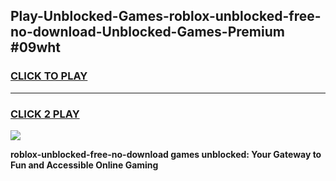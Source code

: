 
## Play-Unblocked-Games-roblox-unblocked-free-no-download-Unblocked-Games-Premium #09wht
<h3>
<a href="https://premium.freeplayer.one?title=roblox-unblocked-free-no-download&ref=12M">CLICK TO PLAY</a></h3>
<hr>

<h3>
<a href="https://premium.freeplayer.one?title=roblox-unblocked-free-no-download&ref=12M">CLICK 2 PLAY</a>
  
</h3>

<a href="https://premium.freeplayer.one?title=roblox-unblocked-free-no-download&ref=12M"><img src="https://clearcache.store/games.png"></a>


**roblox-unblocked-free-no-download games unblocked: Your Gateway to Fun and Accessible Online Gaming**
